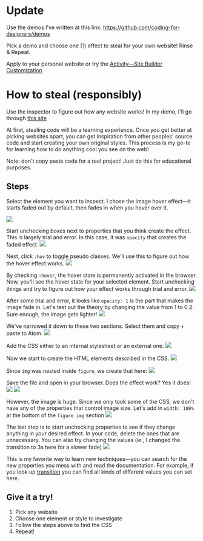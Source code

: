 # Update
Use the demos I've written at this link:
https://github.com/coding-for-designers/demos

Pick a demo and choose one (1) effect to steal for your own website! Rinse & Repeat.

Apply to your personal website or try the [Activity—Site Builder Customization](Activity—Site%20Builder%20Customization.md)

# How to steal (responsibly)
Use the inspector to figure out how any website works! In my demo, I'll go through [this site](https://www.aqnb.com/2017/11/22/anja-kaiser-talks-alternative-narrations-of-bodies-new-online-commission-bye-default-in-the-run-up-to-3hd-festival/)

At first, stealing code will be a learning experience. Once you get better at picking websites apart, you can get inspiration from other peoples' source code and start creating your own original styles. This process is my go-to for learning how to do anything cool you see on the web!

Note: don't copy paste code for a real project! Just do this for educational purposes.

## Steps
Select the element you want to inspect. I chose the image hover effect—it starts faded out by default, then fades in when you hover over it.

![](attachments/Screen%20Shot%202021-10-04%20at%209.23.24%20PM.png)

Start unchecking boxes next to properties that you think create the effect. This is largely trial and error. In this case, it was `opacity` that creates the faded effect.
![](attachments/Screen%20Shot%202021-10-04%20at%209.23.31%20PM.png)

Next, click `:hov` to toggle pseudo classes. We'll use this to figure out how the hover effect works.
![](attachments/Screen%20Shot%202021-10-04%20at%209.23.39%20PM.png)

By checking `:hover`, the hover state is permanently activated in the browser. Now, you'll see the hover state for your selected element. Start unchecking things and try to figure out how your effect works through trial and error.
![](attachments/Screen%20Shot%202021-10-04%20at%209.23.46%20PM.png)

After some trial and error, it looks like `opacity: 1` is the part that makes the image fade in. Let's test out the theory by changing the value from 1 to 0.2. Sure enough, the image gets lighter!
![](attachments/Screen%20Shot%202021-10-04%20at%209.24.00%20PM%201.png)

We've narrowed it down to these two sections. Select them and copy + paste to Atom.
![](attachments/Screen%20Shot%202021-10-04%20at%209.24.20%20PM.png)

Add the CSS either to an internal stylesheet or an external one.
![](attachments/Screen%20Shot%202021-10-04%20at%209.26.40%20PM.png)

Now we start to create the HTML elements described in the CSS.
![](attachments/Screen%20Shot%202021-10-04%20at%209.26.51%20PM.png)

Since `img` was nested inside `figure`, we create that here:
![](attachments/Screen%20Shot%202021-10-04%20at%209.28.37%20PM.png)

Save the file and open in your browser. Does the effect work? Yes it does!
![](attachments/Screen%20Shot%202021-10-04%20at%209.28.51%20PM.png)
![](attachments/Screen%20Shot%202021-10-04%20at%209.28.54%20PM.png)

However, the image is huge. Since we only took some of the CSS, we don't have any of the properties that control image size. Let's add in `width: 100%` at the bottom of the `figure img` section
![](attachments/Screen%20Shot%202021-10-04%20at%209.29.29%20PM.png)

The last step is to start unchecking properties to see if they change anything in your desired effect. In your code, delete the ones that are unnecessary. You can also try changing the values (ie., I changed the transition to 3s here for a slower fade)
![](attachments/Screen%20Shot%202021-10-04%20at%209.30.42%20PM.png)

This is my favorite way to learn new techniques—you can search for the new properties you mess with and read the documentation. For example, if you look up [transition](https://developer.mozilla.org/en-US/docs/Web/CSS/transition) you can find all kinds of different values you can set here.

## Give it a try!
1. Pick any website
2. Choose one element or style to investigate
3. Follow the steps above to find the CSS
4. Repeat!